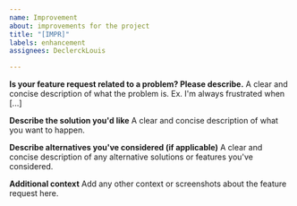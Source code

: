 ```yaml
---
name: Improvement
about: improvements for the project
title: "[IMPR]"
labels: enhancement
assignees: DeclerckLouis

---
```


**Is your feature request related to a problem? Please describe.**
A clear and concise description of what the problem is. Ex. I'm always frustrated when [...]

**Describe the solution you'd like**
A clear and concise description of what you want to happen.

**Describe alternatives you've considered (if applicable)**
A clear and concise description of any alternative solutions or features you've considered.

**Additional context**
Add any other context or screenshots about the feature request here.
